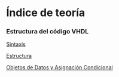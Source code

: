 # Índice de teoría
### Estructura del código VHDL
[Sintaxis](teoriaVHDL/Sintaxis.md)

[Estructura](teoriaVHDL/Estructura.md)

[Objetos de Datos y Asignación Condicional](teoriaVHDL/ObjetosDatos.md)
